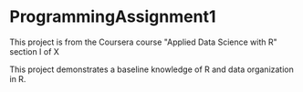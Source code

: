 # ProgrammingAssignment1

This project is from the Coursera course "Applied Data Science with R" section I of X

This project demonstrates a baseline knowledge of R and data organization in R.
